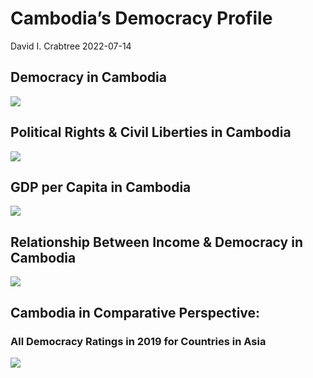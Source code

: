 Cambodia’s Democracy Profile
================
David I. Crabtree
2022-07-14

## Democracy in Cambodia

![](C:\Users\David\Desktop\PROGRA~1\FILESA~1\CFSS\hw06\reports\CAMBOD~1/figure-gfm/Demscore-1.png)<!-- -->

## Political Rights & Civil Liberties in Cambodia

![](C:\Users\David\Desktop\PROGRA~1\FILESA~1\CFSS\hw06\reports\CAMBOD~1/figure-gfm/Political%20Rights%20&%20Civil%20Libs-1.png)<!-- -->

## GDP per Capita in Cambodia

![](C:\Users\David\Desktop\PROGRA~1\FILESA~1\CFSS\hw06\reports\CAMBOD~1/figure-gfm/GDP%20per%20Capita-1.png)<!-- -->

## Relationship Between Income & Democracy in Cambodia

![](C:\Users\David\Desktop\PROGRA~1\FILESA~1\CFSS\hw06\reports\CAMBOD~1/figure-gfm/Income%20&%20Dem-1.png)<!-- -->

## Cambodia in Comparative Perspective:

### All Democracy Ratings in 2019 for Countries in Asia

![](C:\Users\David\Desktop\PROGRA~1\FILESA~1\CFSS\hw06\reports\CAMBOD~1/figure-gfm/Democracy%20in%20Comparative%20Perspective-1.png)<!-- -->
